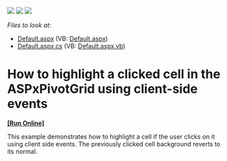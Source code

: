 <!-- default badges list -->
![](https://img.shields.io/endpoint?url=https://codecentral.devexpress.com/api/v1/VersionRange/128577569/21.2.3%2B)
[![](https://img.shields.io/badge/Open_in_DevExpress_Support_Center-FF7200?style=flat-square&logo=DevExpress&logoColor=white)](https://supportcenter.devexpress.com/ticket/details/E1830)
[![](https://img.shields.io/badge/📖_How_to_use_DevExpress_Examples-e9f6fc?style=flat-square)](https://docs.devexpress.com/GeneralInformation/403183)
<!-- default badges end -->
<!-- default file list -->
*Files to look at*:

* [Default.aspx](./CS/Q154045/Default.aspx) (VB: [Default.aspx](./VB/Q154045/Default.aspx))
* [Default.aspx.cs](./CS/Q154045/Default.aspx.cs) (VB: [Default.aspx.vb](./VB/Q154045/Default.aspx.vb))
<!-- default file list end -->
# How to highlight a clicked cell in the ASPxPivotGrid using client-side events
<!-- run online -->
**[[Run Online]](https://codecentral.devexpress.com/e1830/)**
<!-- run online end -->


<p>This example demonstrates how to highlight a cell if the user clicks on it using client side events. The previously clicked cell background reverts to its normal.</p>

<br/>


